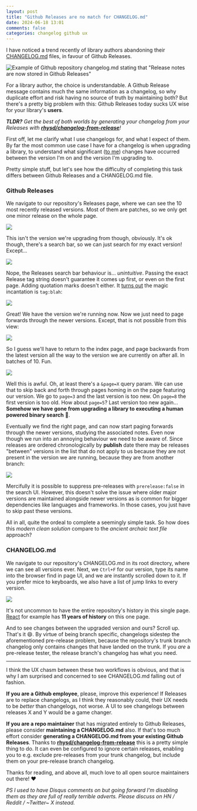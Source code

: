 ```yaml
---
layout: post
title: "Github Releases are no match for CHANGELOG.md"
date: 2024-06-18 13:01
comments: false
categories: changelog github ux
---
```


I have noticed a trend recently of library authors abandoning their [CHANGELOG.md](https://keepachangelog.com/en/1.1.0/) files, in favour of Github Releases.

![Example of Github repository changelog.md stating that "Release notes are now stored in Github Releases"](/images/changelog/move-to-releases.png)

For a library author, the choice is understandable. A Github Release message contains much the same information as a changelog, so why duplicate effort and risk having no source of truth by maintaining both? But there's a pretty big problem with this: Github Releases today sucks UX wise for your library's **users**.

_**TLDR?** Get the best of both worlds by generating your changelog from your Releases with [**rhysd/changelog-from-release**](https://github.com/rhysd/changelog-from-release)!_

<!-- more -->

First off, let me clarify what I use changelogs for, and what I expect of them. By far the most common use case I have for a changelog is when upgrading a library, to understand what significant ([to me](https://xkcd.com/1172/)) changes have occurred between the version I'm on and the version I'm upgrading to.

Pretty simple stuff, but let's see how the difficulty of completing this task differs between Github Releases and a CHANGELOG.md file.

### Github Releases

We navigate to our repository's Releases page, where we can see the 10 most recently released versions. Most of them are patches, so we only get one minor release on the whole page.

![](/images/changelog/releases-index.png)

This isn't the version we're upgrading from though, obviously. It's ok though, there's a search bar, so we can just search for my exact version! Except...

![](/images/changelog/releases-bad-search.png)

Nope, the Releases search bar behaviour is... *unintuitive*. Passing the exact Release tag string doesn't guarantee it comes up first, or even on the first page. Adding quotation marks doesn't either. It [turns out](https://docs.github.com/en/repositories/releasing-projects-on-github/searching-a-repositorys-releases#search-syntax-for-searching-releases-in-a-repository) the magic incantation is `tag:blah`:

![](/images/changelog/releases-search-better.png)

Great! We have the version we're running now. Now we just need to page forwards through the newer versions. Except, that is not possible from this view:

![](/images/changelog/releases-search-no-pager.png)

So I guess we'll have to return to the index page, and page backwards from the latest version all the way to the version we are currently on after all. In batches of 10. Fun.

![](/images/changelog/releases-pager.png)

Well this is awful. Oh, at least there's a `&page=X` query param. We can use that to skip back and forth through pages homing in on the page featuring our version. We go to `page=3` and the last version is too new. On `page=8` the first version is too old. How about `page=5`? Last version too new again... **Somehow we have gone from upgrading a library to executing a human powered binary search** 🤢.

Eventually we find the right page, and can now start paging forwards through the newer versions, studying the associated notes. Even now though we run into an annoying behaviour we need to be aware of. Since releases are ordered chronologically by **publish** date there may be releases "between" versions in the list that do not apply to us because they are not present in the version we are running, because they are from another branch:

![](/images/changelog/releases-out-of-order.png)

Mercifully it is possible to suppress pre-releases with `prerelease:false` in the search UI. However, this doesn't solve the issue where older major versions are maintained alongside newer versions as is common for bigger dependencies like languages and frameworks. In those cases, you just have to skip past these versions.

All in all, quite the ordeal to complete a seemingly simple task. So how does this *modern clean solution* compare to the *ancient archaic text file* approach?

### CHANGELOG.md

We navigate to our repository's CHANGELOG.md in its root directory, where we can see all versions ever. Next, we `Ctrl+F` for our version, type its name into the browser find in page UI, and we are instantly scrolled down to it. If you prefer mice to keyboards, we also have a list of jump links to every version.

![](/images/changelog/changelog-ctrl-f.png)

It's not uncommon to have the entire repository's history in this single page. [React](https://github.com/facebook/react/blob/4ddff7355f696ec693c5ce2bda4e7707020c3510/CHANGELOG.md#030-may-29-2013) for example has **11 years of history** on this one page.

And to see changes between the upgraded version and ours? Scroll up. That's it 😄. By virtue of being branch specific, changelogs sidestep the aforementioned pre-release problem, because the repository's trunk branch changelog only contains changes that have landed on the trunk. If you _are_ a pre-release tester, the release branch's changelog has what you need.

----

I think the UX chasm between these two workflows is obvious, and that is why I am surprised and concerned to see CHANGELOG.md falling out of fashion.

**If you are a Github employee**, please, improve this experience! If Releases are to replace changelogs, as I think they reasonably could, their UX needs to be _better_ than changelogs, not worse. A UI to see changelogs between releases X and Y would be a game changer.

**If you are a repo maintainer** that has migrated entirely to Github Releases, please consider **maintaining a CHANGELOG.md** also. If that's too much effort consider **generating a CHANGELOG.md from your existing Github Releases**. Thanks to [**rhysd/changelog-from-release**](https://github.com/rhysd/changelog-from-release) this is a pretty simple thing to do. It can even be configured to ignore certain releases, enabling you to e.g. exclude pre-releases from your trunk changelog, but include them on your pre-release branch changelog.

Thanks for reading, and above all, much love to all open source maintainers out there! ❤️


_PS I used to have Disqus comments on but going forward I'm disabling them as they are full of really terrible adverts. Please discuss on HN / Reddit / ~Twitter~ X instead._
